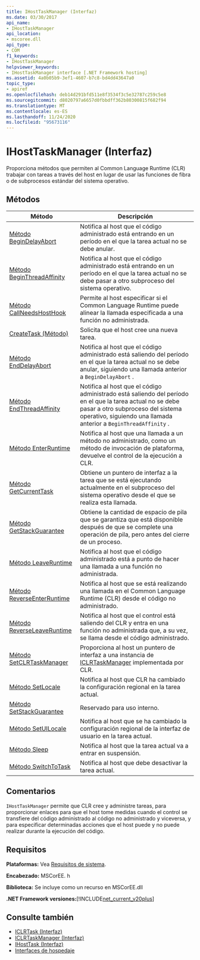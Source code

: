 ```yaml
---
title: IHostTaskManager (Interfaz)
ms.date: 03/30/2017
api_name:
- IHostTaskManager
api_location:
- mscoree.dll
api_type:
- COM
f1_keywords:
- IHostTaskManager
helpviewer_keywords:
- IHostTaskManager interface [.NET Framework hosting]
ms.assetid: 4a0b05b9-3ef1-4607-b7c8-bd4dd43647a0
topic_type:
- apiref
ms.openlocfilehash: deb14d291bfd511e8f3534f3c5e32787c259c5e8
ms.sourcegitcommit: d8020797a6657d0fbbdff362b80300815f682f94
ms.translationtype: MT
ms.contentlocale: es-ES
ms.lasthandoff: 11/24/2020
ms.locfileid: "95673116"
---
```

# <a name="ihosttaskmanager-interface"></a>IHostTaskManager (Interfaz)

Proporciona métodos que permiten al Common Language Runtime (CLR) trabajar con tareas a través del host en lugar de usar las funciones de fibra o de subprocesos estándar del sistema operativo.  
  
## <a name="methods"></a>Métodos  
  
|Método|Descripción|  
|------------|-----------------|  
|[Método BeginDelayAbort](ihosttaskmanager-begindelayabort-method.md)|Notifica al host que el código administrado está entrando en un período en el que la tarea actual no se debe anular.|  
|[Método BeginThreadAffinity](ihosttaskmanager-beginthreadaffinity-method.md)|Notifica al host que el código administrado está entrando en un período en el que la tarea actual no se debe pasar a otro subproceso del sistema operativo.|  
|[Método CallNeedsHostHook](ihosttaskmanager-callneedshosthook-method.md)|Permite al host especificar si el Common Language Runtime puede alinear la llamada especificada a una función no administrada.|  
|[CreateTask (Método)](ihosttaskmanager-createtask-method.md)|Solicita que el host cree una nueva tarea.|  
|[Método EndDelayAbort](ihosttaskmanager-enddelayabort-method.md)|Notifica al host que el código administrado está saliendo del período en el que la tarea actual no se debe anular, siguiendo una llamada anterior a `BeginDelayAbort` .|  
|[Método EndThreadAffinity](ihosttaskmanager-endthreadaffinity-method.md)|Notifica al host que el código administrado está saliendo del período en el que la tarea actual no se debe pasar a otro subproceso del sistema operativo, siguiendo una llamada anterior a `BeginThreadAffinity` .|  
|[Método EnterRuntime](ihosttaskmanager-enterruntime-method.md)|Notifica al host que una llamada a un método no administrado, como un método de invocación de plataforma, devuelve el control de la ejecución a CLR.|  
|[Método GetCurrentTask](ihosttaskmanager-getcurrenttask-method.md)|Obtiene un puntero de interfaz a la tarea que se está ejecutando actualmente en el subproceso del sistema operativo desde el que se realiza esta llamada.|  
|[Método GetStackGuarantee](ihosttaskmanager-getstackguarantee-method.md)|Obtiene la cantidad de espacio de pila que se garantiza que está disponible después de que se complete una operación de pila, pero antes del cierre de un proceso.|  
|[Método LeaveRuntime](ihosttaskmanager-leaveruntime-method.md)|Notifica al host que el código administrado está a punto de hacer una llamada a una función no administrada.|  
|[Método ReverseEnterRuntime](ihosttaskmanager-reverseenterruntime-method.md)|Notifica al host que se está realizando una llamada en el Common Language Runtime (CLR) desde el código no administrado.|  
|[Método ReverseLeaveRuntime](ihosttaskmanager-reverseleaveruntime-method.md)|Notifica al host que el control está saliendo del CLR y entra en una función no administrada que, a su vez, se llama desde el código administrado.|  
|[Método SetCLRTaskManager](ihosttaskmanager-setclrtaskmanager-method.md)|Proporciona al host un puntero de interfaz a una instancia de [ICLRTaskManager](iclrtaskmanager-interface.md) implementada por CLR.|  
|[Método SetLocale](ihosttaskmanager-setlocale-method.md)|Notifica al host que CLR ha cambiado la configuración regional en la tarea actual.|  
|[Método SetStackGuarantee](ihosttaskmanager-setstackguarantee-method.md)|Reservado para uso interno.|  
|[Método SetUILocale](ihosttaskmanager-setuilocale-method.md)|Notifica al host que se ha cambiado la configuración regional de la interfaz de usuario en la tarea actual.|  
|[Método Sleep](ihosttaskmanager-sleep-method.md)|Notifica al host que la tarea actual va a entrar en suspensión.|  
|[Método SwitchToTask](ihosttaskmanager-switchtotask-method.md)|Notifica al host que debe desactivar la tarea actual.|  
  
## <a name="remarks"></a>Comentarios  

 `IHostTaskManager` permite que CLR cree y administre tareas, para proporcionar enlaces para que el host tome medidas cuando el control se transfiere del código administrado al código no administrado y viceversa, y para especificar determinadas acciones que el host puede y no puede realizar durante la ejecución del código.  
  
## <a name="requirements"></a>Requisitos  

 **Plataformas:** Vea [Requisitos de sistema](../../get-started/system-requirements.md).  
  
 **Encabezado:** MSCorEE. h  
  
 **Biblioteca:** Se incluye como un recurso en MSCorEE.dll  
  
 **.NET Framework versiones:**[!INCLUDE[net_current_v20plus](../../../../includes/net-current-v20plus-md.md)]  
  
## <a name="see-also"></a>Consulte también

- [ICLRTask (Interfaz)](iclrtask-interface.md)
- [ICLRTaskManager (Interfaz)](iclrtaskmanager-interface.md)
- [IHostTask (Interfaz)](ihosttask-interface.md)
- [Interfaces de hospedaje](hosting-interfaces.md)
